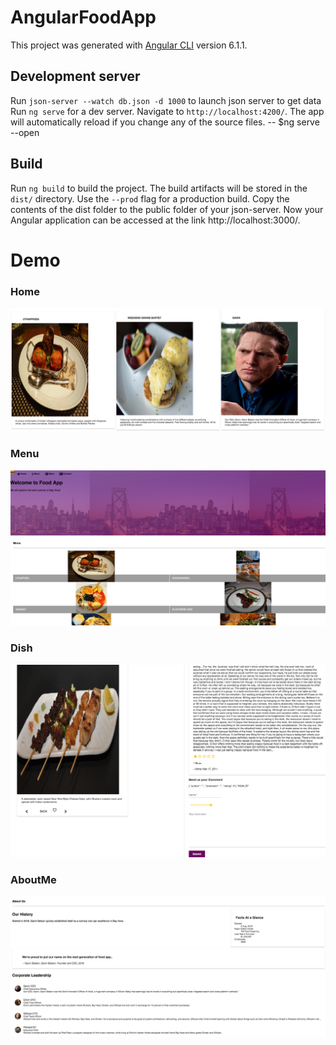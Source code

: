 # AngularFoodApp
This project was generated with [Angular CLI](https://github.com/angular/angular-cli) version 6.1.1.

## Development server
Run `json-server --watch db.json -d 1000` to launch json server to get data
Run `ng serve` for a dev server. Navigate to `http://localhost:4200/`. The app will automatically reload if you change any of the source files.
-- $ng serve --open

## Build
Run `ng build` to build the project. The build artifacts will be stored in the `dist/` directory. Use the `--prod` flag for a production build.
Copy the contents of the dist folder to the public folder of your json-server.
Now your Angular application can be accessed at the link http://localhost:3000/.
# Demo

### Home
![website homepage](./intro/home.png)
### Menu
![website homepage](./intro/menu.png)
### Dish
![website homepage](./intro/dish.png)
### AboutMe
![website homepage](./intro/about.png)
